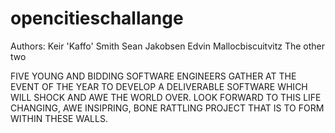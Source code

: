 opencitieschallange
===================

Authors:
Keir 'Kaffo' Smith
Sean Jakobsen
Edvin Mallocbiscuitvitz
The other two

FIVE YOUNG AND BIDDING SOFTWARE ENGINEERS GATHER AT THE EVENT OF THE YEAR TO DEVELOP A DELIVERABLE SOFTWARE WHICH WILL SHOCK AND AWE THE WORLD OVER. LOOK FORWARD TO THIS LIFE CHANGING, AWE INSIPRING, BONE RATTLING PROJECT THAT IS TO FORM WITHIN THESE WALLS. 
